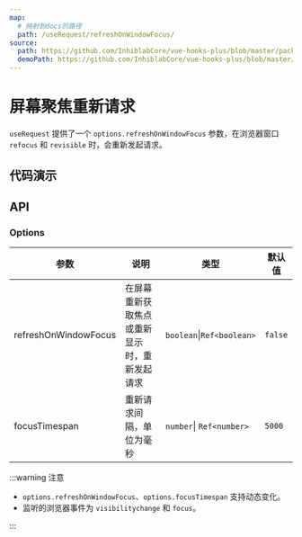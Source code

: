 ```yaml
---
map:
  # 映射到docs的路径
  path: /useRequest/refreshOnWindowFocus/
source:
  path: https://github.com/InhiblabCore/vue-hooks-plus/blob/master/packages/hooks/src/useRequest/plugins/useRefreshOnWindowFocusPlugin.ts
  demoPath: https://github.com/InhiblabCore/vue-hooks-plus/blob/master/packages/hooks/src/useRequest/docs/refreshOnWindowFocus/demo/demo.vue
---
```


# 屏幕聚焦重新请求

`useRequest` 提供了一个 `options.refreshOnWindowFocus` 参数，在浏览器窗口 `refocus` 和 `revisible` 时，会重新发起请求。

## 代码演示

<demo src="./demo/demo.vue"
  language="vue"
  title=""
  desc="你可以点击浏览器外部，再点击当前页面来体验效果（或者隐藏当前页面，重新展示），如果和上一次请求间隔大于 5000ms，则会重新请求一次。"> </demo>

## API

### Options

| 参数 | 说明 | 类型 | 默认值 |
| --- | --- | --- | --- |
| refreshOnWindowFocus | 在屏幕重新获取焦点或重新显示时，重新发起请求 | `boolean`\|`Ref<boolean>` | `false` |
| focusTimespan | 重新请求间隔，单位为毫秒 | `number`\| `Ref<number>` | `5000` |

:::warning 注意

- `options.refreshOnWindowFocus`、`options.focusTimespan` 支持动态变化。
- 监听的浏览器事件为 `visibilitychange` 和 `focus`。

:::
